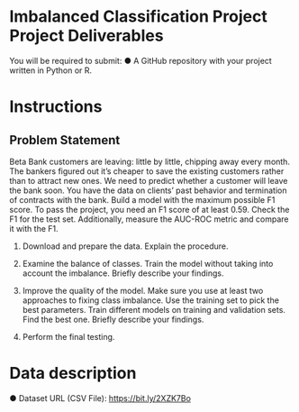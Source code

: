 # Imbalanced Classification Project Project Deliverables

You will be required to submit:
● A GitHub repository with your project written in Python or R.

# Instructions
## Problem Statement
Beta Bank customers are leaving: little by little, chipping away every month. The bankers figured out it’s cheaper to save the existing customers rather than to attract new ones.
We need to predict whether a customer will leave the bank soon. You have the data on clients’ past behavior and termination of contracts with the bank.
Build a model with the maximum possible F1 score. To pass the project, you need an F1 score of at least 0.59. Check the F1 for the test set.
Additionally, measure the AUC-ROC metric and compare it with the F1.

1. Download and prepare the data. Explain the procedure.

2. Examine the balance of classes. Train the model without taking into account the imbalance. Briefly describe your findings.

3. Improve the quality of the model. Make sure you use at least two approaches to fixing class imbalance. Use the training set to pick the best parameters. Train different models on training and validation sets. Find the best one. Briefly describe your findings.

4. Perform the final testing.

# Data description

● Dataset URL (CSV File): https://bit.ly/2XZK7Bo
